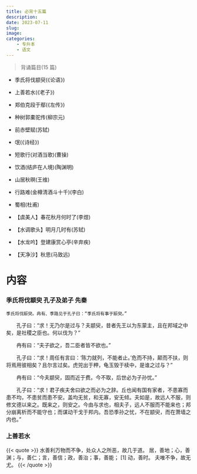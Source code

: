 ```yaml
---
title: 必背十五篇
description: 
date: 2023-07-11
slug: 
image: 
categories:
    - 专升本
    - 语文
---
```

> 背诵篇目(15 篇)

- 季氏将伐颛臾(《论语》)

- 上善若水(《老子》)

- 郑伯克段于鄢(《左传》)

- 种树郭橐驼传(柳宗元)

- 前赤壁赋(苏轼)

- 氓(《诗经》)

- 短歌行(对酒当歌)(曹操)

- 饮酒(结庐在人境)(陶渊明)

- 山居秋暝(王维)

- 行路难(金樽清酒斗十千)(李白)

- 蜀相(杜甫)

- 【虞美人】春花秋月何时了(李煜)

- 【水调歌头】明月几时有(苏轼)

- 【水龙吟】登建康赏心亭(辛弃疾)

- 【天净沙】秋思(马致远)

# 内容
### 季氏将伐颛臾    **孔子及弟子 先秦**

    季氏将伐颛臾。冉有、季路见于孔子曰：“季氏将有事于颛臾。”

　　孔子曰：“求！无乃尔是过与？夫颛臾，昔者先王以为东蒙主，且在邦域之中矣，是社稷之臣也。何以伐为？”

　　冉有曰：“夫子欲之，吾二臣者皆不欲也。”

　　孔子曰：“求！周任有言曰：‘陈力就列，不能者止。’危而不持，颠而不扶，则将焉用彼相矣？且尔言过矣。虎兕出于柙，龟玉毁于椟中，是谁之过与？”

　　冉有曰：“今夫颛臾，固而近于费。今不取，后世必为子孙忧。”

　　孔子曰：“求！君子疾夫舍曰欲之而必为之辞。丘也闻有国有家者，不患寡而患不均，不患贫而患不安。盖均无贫，和无寡，安无倾。夫如是，故远人不服，则修文德以来之。既来之，则安之。今由与求也，相夫子，远人不服而不能来也；邦分崩离析而不能守也；而谋动干戈于邦内。吾恐季孙之忧，不在颛臾，而在萧墙之内也。”

### 上善若水
{{< quote >}}
水善利万物而不争，处众人之所恶，故几于道。 居，善地；心，善渊；与，善仁；言，善信；政，善治；事，善能； [1] 动，善时。 夫唯不争，故无尤。
{{< /quote >}}
